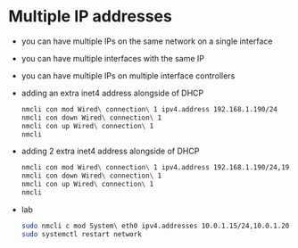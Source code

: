 # Multiple IP addresses

- you can have multiple IPs on the same network on a single interface

- you can have multiple interfaces with the same IP

- you can have multiple IPs on multiple interface controllers

- adding an extra inet4 address alongside of DHCP

    ``` bash
    nmcli con mod Wired\ connection\ 1 ipv4.address 192.168.1.190/24
    nmcli con down Wired\ connection\ 1
    nmcli con up Wired\ connection\ 1
    nmcli
    ```

- adding 2 extra inet4 address alongside of DHCP

    ``` bash
    nmcli con mod Wired\ connection\ 1 ipv4.address 192.168.1.190/24,192.168.1.195/24
    nmcli con down Wired\ connection\ 1
    nmcli con up Wired\ connection\ 1
    nmcli
    ```

- lab

    ``` bash
    sudo nmcli c mod System\ eth0 ipv4.addresses 10.0.1.15/24,10.0.1.20/24
    sudo systemctl restart network
    ```
